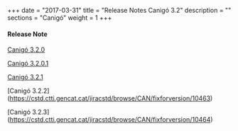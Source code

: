 +++
date        = "2017-03-31"
title       = "Release Notes Canigó 3.2"
description = ""
sections    = "Canigó"
weight      = 1
+++

#### Release Note

[Canigó 3.2.0](http://cstd.ctti.gencat.cat/jiracstd/browse/CAN/fixforversion/10450)

[Canigó 3.2.0.1](https://cstd.ctti.gencat.cat/jiracstd/browse/CAN/fixforversion/10462)

[Canigó 3.2.1](https://cstd.ctti.gencat.cat/jiracstd/browse/CAN/fixforversion/10461)

[Canigó 3.2.2] (https://cstd.ctti.gencat.cat/jiracstd/browse/CAN/fixforversion/10463)

[Canigó 3.2.3] (https://cstd.ctti.gencat.cat/jiracstd/browse/CAN/fixforversion/10464)





